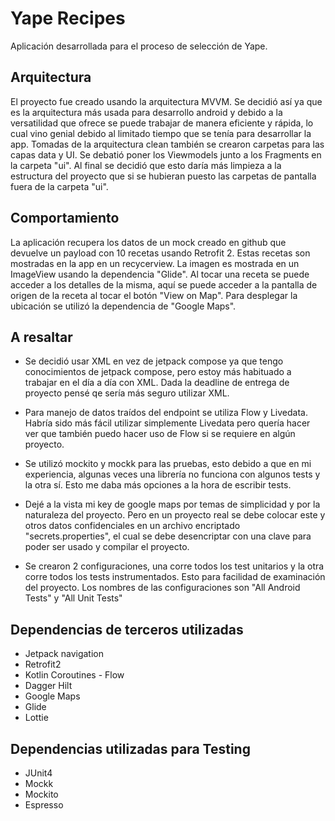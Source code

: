 # Yape Recipes

Aplicación desarrollada para el proceso de selección de Yape.

## Arquitectura
El proyecto fue creado usando la arquitectura MVVM. Se decidió así ya que es la arquitectura más usada para desarrollo android y debido a la versatilidad que ofrece se puede trabajar de manera eficiente y rápida, lo cual vino genial debido al limitado tiempo que se tenía para desarrollar la app.
Tomadas de la arquitectura clean también se crearon carpetas para las capas data y UI. Se debatió poner los Viewmodels junto a los Fragments en la carpeta "ui". Al final se decidió que esto daría más limpieza a la estructura del proyecto que si se hubieran puesto las carpetas de pantalla fuera de la carpeta "ui".

## Comportamiento
La aplicación recupera los datos de un mock creado en github que devuelve un payload con 10 recetas usando Retrofit 2. Estas recetas son mostradas en la app en un recycerview. La imagen es mostrada en un ImageView usando la dependencia "Glide". Al tocar una receta se puede acceder a los detalles de la misma, aquí se puede acceder a la pantalla de origen de la receta al tocar el botón "View on Map". Para desplegar la ubicación se utilizó la dependencia de "Google Maps".

## A resaltar

- Se decidió usar XML en vez de jetpack compose ya que tengo conocimientos de jetpack compose, pero estoy más habituado a trabajar en el día a día con XML. Dada la deadline de entrega de proyecto pensé qe sería más seguro utilizar XML.

- Para manejo de datos traídos del endpoint se utiliza Flow y Livedata. Habría sido más fácil utilizar simplemente Livedata pero quería hacer ver que también puedo hacer uso de Flow si se requiere en algún proyecto.

- Se utilizó mockito y mockk para las pruebas, esto debido a que en mi experiencia, algunas veces una librería no funciona con algunos tests y la otra sí. Esto me daba más opciones a la hora de escribir tests.

- Dejé a la vista mi key de google maps por temas de simplicidad y por la naturaleza del proyecto. Pero en un proyecto real se debe colocar este y otros datos confidenciales en un archivo encriptado "secrets.properties", el cual se debe desencriptar con una clave para poder ser usado y compilar el proyecto.

- Se crearon 2 configuraciones, una corre todos los test unitarios y la otra corre todos los tests instrumentados. Esto para facilidad de examinación del proyecto. Los nombres de las configuraciones son "All Android Tests" y "All Unit Tests"

## Dependencias de terceros utilizadas

- Jetpack navigation
- Retrofit2
- Kotlin Coroutines - Flow
- Dagger Hilt
- Google Maps
- Glide
- Lottie

## Dependencias utilizadas para Testing

- JUnit4
- Mockk
- Mockito
- Espresso
